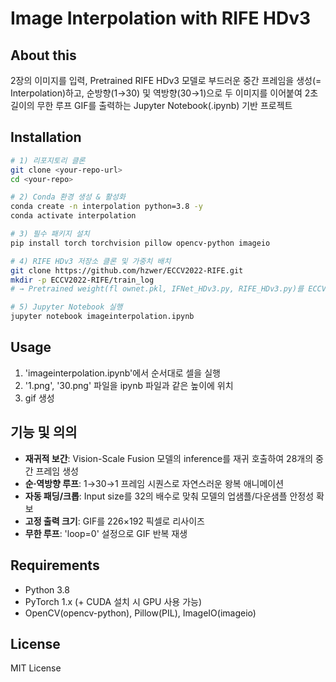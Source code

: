 # Image Interpolation with RIFE HDv3

## About this  
2장의 이미지를 입력, Pretrained RIFE HDv3 모델로 부드러운 중간 프레임을 생성(= Interpolation)하고, 순방향(1→30) 및 역방향(30→1)으로 두 이미지를 이어붙여 2초 길이의 무한 루프 GIF를 출력하는 Jupyter Notebook(.ipynb) 기반 프로젝트

## Installation
```bash
# 1) 리포지토리 클론
git clone <your-repo-url>
cd <your-repo>

# 2) Conda 환경 생성 & 활성화
conda create -n interpolation python=3.8 -y
conda activate interpolation

# 3) 필수 패키지 설치
pip install torch torchvision pillow opencv-python imageio

# 4) RIFE HDv3 저장소 클론 및 가중치 배치
git clone https://github.com/hzwer/ECCV2022-RIFE.git
mkdir -p ECCV2022-RIFE/train_log
# → Pretrained weight(fl ownet.pkl, IFNet_HDv3.py, RIFE_HDv3.py)를 ECCV2022-RIFE/train_log 폴더에 복사

# 5) Jupyter Notebook 실행
jupyter notebook imageinterpolation.ipynb
````

## Usage
1. 'imageinterpolation.ipynb'에서 순서대로 셀을 실행
2. '1.png', '30.png' 파일을 ipynb 파일과 같은 높이에 위치
3. gif 생성

## 기능 및 의의
* **재귀적 보간**: Vision-Scale Fusion 모델의 inference를 재귀 호출하여 28개의 중간 프레임 생성
* **순·역방향 루프**: 1→30→1 프레임 시퀀스로 자연스러운 왕복 애니메이션
* **자동 패딩/크롭**: Input size를 32의 배수로 맞춰 모델의 업샘플/다운샘플 안정성 확보
* **고정 출력 크기**: GIF를 226×192 픽셀로 리사이즈
* **무한 루프**: 'loop=0' 설정으로 GIF 반복 재생

## Requirements
* Python 3.8
* PyTorch 1.x (+ CUDA 설치 시 GPU 사용 가능)
* OpenCV(opencv-python), Pillow(PIL), ImageIO(imageio)

## License
MIT License
